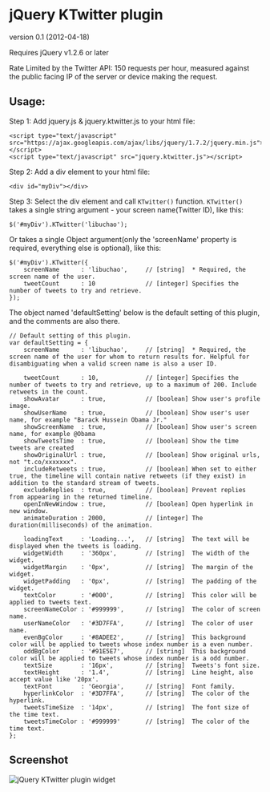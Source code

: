 # jQuery KTwitter plugin

version 0.1 (2012-04-18)

Requires jQuery v1.2.6 or later

Rate Limited by the Twitter API: 150 requests per hour, measured against the public facing IP of the server or device making the request.

## Usage:

Step 1: Add jquery.js & jquery.ktwitter.js to your html file:

	<script type="text/javascript" src="https://ajax.googleapis.com/ajax/libs/jquery/1.7.2/jquery.min.js"></script>
	<script type="text/javascript" src="jquery.ktwitter.js"></script>

Step 2: Add a div element to your html file:

	<div id="myDiv"></div>

Step 3: Select the div element and call `KTwitter()` function. `KTwitter()` takes a single string argument - your screen name(Twitter ID), like this:

	$('#myDiv').KTwitter('libuchao');

Or takes a single Object argument(only the 'screenName' property is required, everything else is optional), like this:

	$('#myDiv').KTwitter({
		screenName      : 'libuchao',     // [string]  * Required, the screen name of the user.
		tweetCount      : 10              // [integer] Specifies the number of tweets to try and retrieve.
	});

The object named 'defaultSetting' below is the default setting of this plugin, and the comments are also there.

	// Default setting of this plugin.
	var defaultSetting = {
		screenName      : 'libuchao',     // [string]  * Required, the screen name of the user for whom to return results for. Helpful for disambiguating when a valid screen name is also a user ID.

		tweetCount      : 10,             // [integer] Specifies the number of tweets to try and retrieve, up to a maximum of 200. Include retweets in the count.
		showAvatar      : true,           // [boolean] Show user's profile image.
		showUserName    : true,           // [boolean] Show user's user name, for example "Barack Hussein Obama Jr."
		showScreenName  : true,           // [boolean] Show user's screen name, for example @Obama
		showTweetsTime  : true,           // [boolean] Show the time tweets are created
		showOriginalUrl : true,           // [boolean] Show original urls, not "t.co/xxxxxxx".
		includeRetweets : true,           // [boolean] When set to either true, the timeline will contain native retweets (if they exist) in addition to the standard stream of tweets.
		excludeReplies  : true,           // [boolean] Prevent replies from appearing in the returned timeline.
		openInNewWindow : true,           // [boolean] Open hyperlink in new window.
		animateDuration : 2000,           // [integer] The duration(milliseconds) of the animation.

		loadingText     : 'Loading...',   // [string]  The text will be displayed when the tweets is loading.
		widgetWidth     : '360px',        // [string]  The width of the widget.
		widgetMargin    : '0px',          // [string]  The margin of the widget.
		widgetPadding   : '0px',          // [string]  The padding of the widget.
		textColor       : '#000',         // [string]  This color will be applied to tweets text.
		screenNameColor : '#999999',      // [string]  The color of screen name.
		userNameColor   : '#3D7FFA',      // [string]  The color of user name.
		evenBgColor     : '#8ADEE2',      // [string]  This background color will be applied to tweets whose index number is a even number.
		oddBgColor      : '#91E5E7',      // [string]  This background color will be applied to tweets whose index number is a odd number.
		textSize        : '16px',         // [string]  Tweets's font size.
		textHeight      : '1.4',          // [string]  Line height, also accept value like '20px'.
		textFont        : 'Georgia',      // [string]  Font family.
		hyperlinkColor  : '#3D7FFA',      // [string]  The color of the hyperlink.
		tweetsTimeSize  : '14px',         // [string]  The font size of the time text.
		tweetsTimeColor : '#999999'       // [string]  The color of the time text.
	};

## Screenshot

![jQuery KTwitter plugin widget](https://github.com/libuchao/KTwitter/raw/master/screenshot.png)